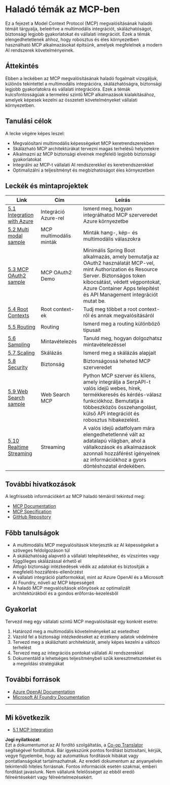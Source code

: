 <!--
CO_OP_TRANSLATOR_METADATA:
{
  "original_hash": "adaf47734a5839447b5c60a27120fbaf",
  "translation_date": "2025-06-11T16:15:16+00:00",
  "source_file": "05-AdvancedTopics/README.md",
  "language_code": "hu"
}
-->
# Haladó témák az MCP-ben

Ez a fejezet a Model Context Protocol (MCP) megvalósításának haladó témáit tárgyalja, beleértve a multimodális integrációt, skálázhatóságot, biztonsági legjobb gyakorlatokat és vállalati integrációt. Ezek a témák elengedhetetlenek ahhoz, hogy robosztus és éles környezetben használható MCP alkalmazásokat építsünk, amelyek megfelelnek a modern AI rendszerek követelményeinek.

## Áttekintés

Ebben a leckében az MCP megvalósításának haladó fogalmait vizsgáljuk, különös tekintettel a multimodális integrációra, skálázhatóságra, biztonsági legjobb gyakorlatokra és vállalati integrációra. Ezek a témák kulcsfontosságúak a termelési szintű MCP alkalmazások kialakításához, amelyek képesek kezelni az összetett követelményeket vállalati környezetben.

## Tanulási célok

A lecke végére képes leszel:

- Megvalósítani multimodális képességeket MCP keretrendszerekben
- Skálázható MCP architektúrákat tervezni magas terhelésű helyzetekre
- Alkalmazni az MCP biztonsági elveinek megfelelő legjobb biztonsági gyakorlatokat
- Integrálni az MCP-t vállalati AI rendszerekkel és keretrendszerekkel
- Optimalizálni a teljesítményt és megbízhatóságot éles környezetben

## Leckék és mintaprojektek

| Link | Cím | Leírás |
|------|-------|-------------|
| [5.1 Integration with Azure](./mcp-integration/README.md) | Integráció Azure-rel | Ismerd meg, hogyan integrálhatod MCP szerveredet Azure környezetbe |
| [5.2 Multi modal sample](./mcp-multi-modality/README.md) | MCP multimodális minták | Minták hang-, kép- és multimodális válaszokra |
| [5.3 MCP OAuth2 sample](../../../05-AdvancedTopics/mcp-oauth2-demo) | MCP OAuth2 Demo | Minimális Spring Boot alkalmazás, amely bemutatja az OAuth2 használatát MCP-vel, mint Authorization és Resource Server. Biztonságos token kibocsátást, védett végpontokat, Azure Container Apps telepítést és API Management integrációt mutat be. |
| [5.4 Root Contexts](./mcp-root-contexts/README.md) | Root context-ek | Tudj meg többet a root context-ről és annak megvalósításáról |
| [5.5 Routing](./mcp-routing/README.md) | Routing | Ismerd meg a routing különböző típusait |
| [5.6 Sampling](./mcp-sampling/README.md) | Mintavételezés | Tanuld meg, hogyan dolgozhatsz mintavételezéssel |
| [5.7 Scaling](./mcp-scaling/README.md) | Skálázás | Ismerd meg a skálázás alapjait |
| [5.8 Security](./mcp-security/README.md) | Biztonság | Biztonságossá teheted MCP szerveredet |
| [5.9 Web Search sample](./web-search-mcp/README.md) | Web Search MCP | Python MCP szerver és kliens, amely integrálja a SerpAPI-t valós idejű webes, hírek, termékkeresés és kérdés-válasz funkciókhoz. Bemutatja a többeszközös összehangolást, külső API integrációt és robosztus hibakezelést. |
| [5.10 Realtime Streaming](./mcp-realtimestreaming/README.md) | Streaming | A valós idejű adatfolyam mára elengedhetetlenné vált az adatalapú világban, ahol a vállalkozások és alkalmazások azonnali hozzáférést igényelnek az információkhoz a gyors döntéshozatal érdekében. |

## További hivatkozások

A legfrissebb információkért az MCP haladó témáiról tekintsd meg:
- [MCP Documentation](https://modelcontextprotocol.io/)
- [MCP Specification](https://spec.modelcontextprotocol.io/)
- [GitHub Repository](https://github.com/modelcontextprotocol)

## Főbb tanulságok

- A multimodális MCP megvalósítások kiterjesztik az AI képességeket a szöveges feldolgozáson túl
- A skálázhatóság alapvető a vállalati telepítésekhez, és vízszintes vagy függőleges skálázással érhető el
- Átfogó biztonsági intézkedések védik az adatokat és biztosítják a megfelelő hozzáférés-ellenőrzést
- A vállalati integráció platformokkal, mint az Azure OpenAI és a Microsoft AI Foundry, növeli az MCP képességeit
- A haladó MCP megvalósítások előnyösek az optimalizált architektúrákból és a gondos erőforrás-kezelésből

## Gyakorlat

Tervezd meg egy vállalati szintű MCP megvalósítását egy konkrét esetre:

1. Határozd meg a multimodális követelményeket az esetedhez
2. Vázold fel a biztonsági intézkedéseket az érzékeny adatok védelmére
3. Tervezd meg a skálázható architektúrát, amely képes kezelni a változó terhelést
4. Tervezd meg az integrációs pontokat vállalati AI rendszerekkel
5. Dokumentáld a lehetséges teljesítménybeli szűk keresztmetszeteket és a megoldási stratégiákat

## További források

- [Azure OpenAI Documentation](https://learn.microsoft.com/en-us/azure/ai-services/openai/)
- [Microsoft AI Foundry Documentation](https://learn.microsoft.com/en-us/ai-services/)

---

## Mi következik

- [5.1 MCP Integration](./mcp-integration/README.md)

**Jogi nyilatkozat**:  
Ezt a dokumentumot az AI fordító szolgáltatás, a [Co-op Translator](https://github.com/Azure/co-op-translator) segítségével fordítottuk. Bár igyekszünk pontos fordítást biztosítani, kérjük, vegye figyelembe, hogy az automatikus fordítások hibákat vagy pontatlanságokat tartalmazhatnak. Az eredeti dokumentum az anyanyelvén tekintendő hiteles forrásnak. Fontos információk esetén szakmai, emberi fordítást javaslunk. Nem vállalunk felelősséget az ebből eredő félreértésekért vagy félreértelmezésekért.